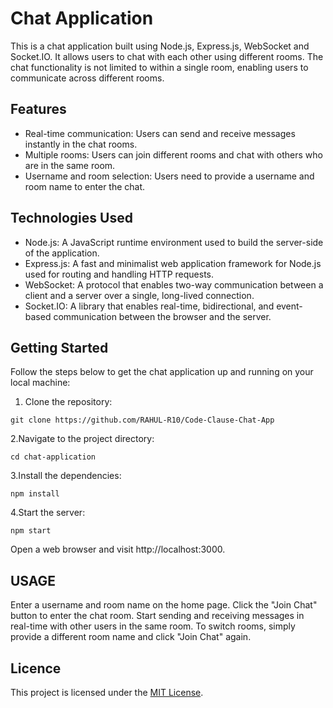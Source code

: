 # Chat Application

This is a chat application built using Node.js, Express.js, WebSocket and Socket.IO. It allows users to chat with each other using different rooms. The chat functionality is not limited to within a single room, enabling users to communicate across different rooms.

## Features

- Real-time communication: Users can send and receive messages instantly in the chat rooms.
- Multiple rooms: Users can join different rooms and chat with others who are in the same room.
- Username and room selection: Users need to provide a username and room name to enter the chat.

## Technologies Used

- Node.js: A JavaScript runtime environment used to build the server-side of the application.
- Express.js: A fast and minimalist web application framework for Node.js used for routing and handling HTTP requests.
- WebSocket: A protocol that enables two-way communication between a client and a server over a single, long-lived connection.
- Socket.IO: A library that enables real-time, bidirectional, and event-based communication between the browser and the server.

## Getting Started

Follow the steps below to get the chat application up and running on your local machine:

1. Clone the repository:

```
git clone https://github.com/RAHUL-R10/Code-Clause-Chat-App
```
2.Navigate to the project directory:

```
cd chat-application
```
3.Install the dependencies:
   
```
npm install
```
4.Start the server:

```
npm start
```
Open a web browser and visit http://localhost:3000.

## USAGE
Enter a username and room name on the home page.
Click the "Join Chat" button to enter the chat room.
Start sending and receiving messages in real-time with other users in the same room.
To switch rooms, simply provide a different room name and click "Join Chat" again.

## Licence 
This project is licensed under the [MIT License](LICENSE).
